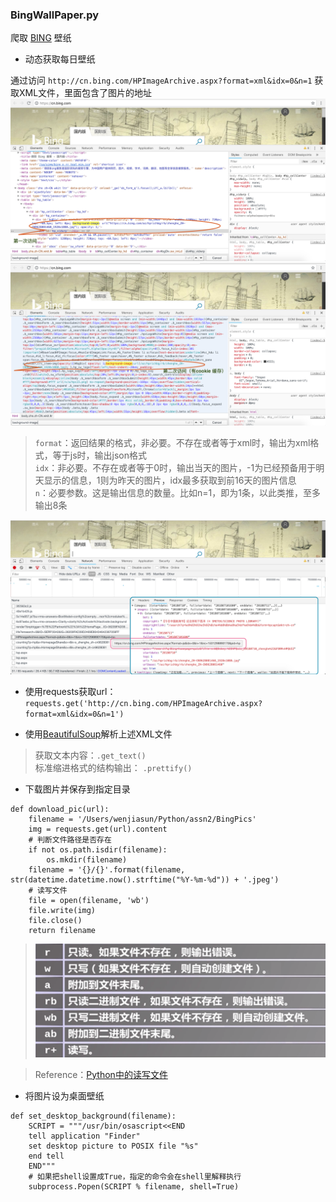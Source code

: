 ### BingWallPaper.py
爬取 [BING](https://cn.bing.com/) 壁纸


* 动态获取每日壁纸

通过访问 `http://cn.bing.com/HPImageArchive.aspx?format=xml&idx=0&n=1` 获取XML文件，里面包含了图片的地址
![xml](Pics/url1.png)
![xml](Pics/url2.png)

> `format`：返回结果的格式，非必要。不存在或者等于xml时，输出为xml格式，等于js时，输出json格式  
`idx`：非必要。不存在或者等于0时，输出当天的图片，-1为已经预备用于明天显示的信息，1则为昨天的图片，idx最多获取到前16天的图片信息  
`n`：必要参数。这是输出信息的数量。比如n=1，即为1条，以此类推，至多输出8条

![xml](Pics/xml.png)

* 使用requests获取url：`requests.get('http://cn.bing.com/HPImageArchive.aspx?format=xml&idx=0&n=1')`

* 使用[BeautifulSoup](https://www.crummy.com/software/BeautifulSoup/bs4/doc/index.zh.html)解析上述XML文件
> 获取文本内容：`.get_text()`  
标准缩进格式的结构输出： `.prettify()`

* 下载图片并保存到指定目录
```
def download_pic(url):
    filename = '/Users/wenjiasun/Python/assn2/BingPics'
    img = requests.get(url).content
    # 判断文件路径是否存在
    if not os.path.isdir(filename):
        os.mkdir(filename)
    filename = '{}/{}'.format(filename, str(datetime.datetime.now().strftime("%Y-%m-%d")) + '.jpeg')
    # 读写文件
    file = open(filename, 'wb')
    file.write(img)
    file.close()
    return filename
```

> ![xml](Pics/rw.png)

> Reference：[Python中的读写文件](https://blog.csdn.net/duxu24/article/details/52900956)
* 将图片设为桌面壁纸
```
def set_desktop_background(filename):
    SCRIPT = """/usr/bin/osascript<<END
    tell application "Finder"
    set desktop picture to POSIX file "%s"
    end tell
    END"""
    # 如果把shell设置成True，指定的命令会在shell里解释执行
    subprocess.Popen(SCRIPT % filename, shell=True)
```
